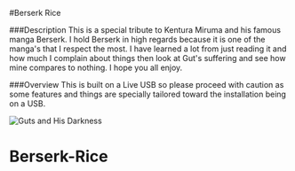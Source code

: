 #Berserk Rice

###Description
This is a special tribute to Kentura Miruma and his famous manga Berserk. I hold Berserk in high regards because it is one of the manga's that I respect the most. I have learned a lot from just reading it and how much I complain about things then look at Gut's suffering and see how mine compares to nothing. I hope you all enjoy.

###Overview
This is built on a Live USB so please proceed with caution as some features and things are specially tailored toward the installation being on a USB.

![Guts and His Darkness](/home/kurogue/dotfiles/Wallpapers/Guts.jpg)
# Berserk-Rice
